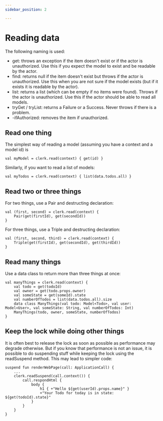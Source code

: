 ```yaml
---
sidebar_position: 2

---
```


# Reading data

The following naming is used:

* get: throws an exception if the item doesn't exist or if the actor is
  unauthorized. Use this if you expect the model to exist and be readable by the actor.
* find: returns null if the item doesn't exist but throws if the actor is
  unauthorized. Use this when you are not sure if the model exists (but if it exists it is readable by the actor).
* list: returns a list (which can be empty if no items were found). Throws if
  the actor is unauthorized. Use this if the actor should be able to read all models.
* tryGet / tryList: returns a Failure or a Success. Never throws if there is a problem.
* -ifAuthorized: removes the item if unauthorized.

## Read one thing

The simplest way of reading a model (assuming you have a context and a model id) is

```
val myModel = clerk.read(context) { get(id) }
```

Similarly, if you want to read a list of models:

```
val myTodos = clerk.read(context) { list(data.todos.all) }
```

## Read two or three things

For two things, use a Pair and destructing declaration:

```
val (first, second) = clerk.read(context) {
    Pair(get(firstId), get(secondId))
}
```

For three things, use a Triple and destructing declaration:

```
val (first, second, third) = clerk.read(context) {
    Triple(get(firstId), get(secondId), get(thirdId))
}
```

## Read many things

Use a data class to return more than three things at once:

```
val manyThings = clerk.read(context) {
    val todo = get(todoId)
    val owner = get(todo.props.owner)
    val someState = get(someId).state
    val numberOfTodos = list(data.todos.all).size
    data class ManyThings(val todo: Model<Todo>, val user: Model<User>, val someState: String, val numberOfTodos: Int)
    ManyThings(todo, owner, someState, numberOfTodos)
}
```

## Keep the lock while doing other things

It is often best to release the lock as soon as possible as performance may degrade otherwise. But if you know that
performance is not an issue, it is possible to do suspending stuff while keeping the lock using the readSuspend method.
This may lead to simpler code:

```
suspend fun renderWebPage(call: ApplicationCall) {
    ...
    clerk.readSuspend(call.context()) {
        call.respondHtml {
            body {
                h1 { +"Hello ${get(userId).props.name}" }
                +"Your Todo for today is in state: ${get(todoId).state}"
            }
        }
    }
}
```
